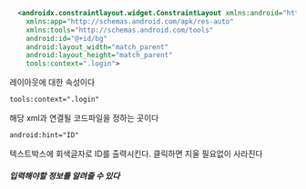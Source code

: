 ```xml
  <androidx.constraintlayout.widget.ConstraintLayout xmlns:android="http://schemas.android.com/apk/res/android"
    xmlns:app="http://schemas.android.com/apk/res-auto"
    xmlns:tools="http://schemas.android.com/tools"
    android:id="@+id/bg"
    android:layout_width="match_parent"
    android:layout_height="match_parent"
    tools:context=".login">
 ```
 레이아웃에 대한 속성이다
 
 ```xml
 tools:context=".login"
 ```
 해당 xml과 연결될 코드파일을 정하는 곳이다 
 
 ```xml
android:hint="ID"
```
텍스트박스에 회색글자로 ID를 출력시킨다. 클릭하면 지울 필요없이 사라진다
##### 입력해야할 정보를 알려줄 수 있다
